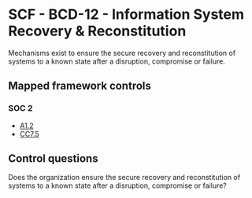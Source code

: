 # SCF - BCD-12 - Information System Recovery & Reconstitution
Mechanisms exist to ensure the secure recovery and reconstitution of systems to a known state after a disruption, compromise or failure.
## Mapped framework controls
### SOC 2
- [A1.2](../soc2/a12.md)
- [CC7.5](../soc2/cc75.md)
  
## Control questions
Does the organization ensure the secure recovery and reconstitution of systems to a known state after a disruption, compromise or failure?
  